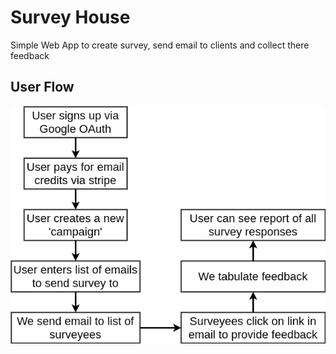 # Survey House
Simple Web App to create survey, send email to clients and collect there feedback

## User Flow
![User Flow](./user_flow.png)
